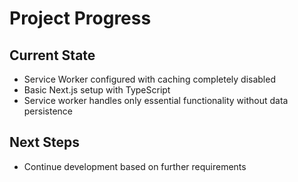 # Project Progress

## Current State

- Service Worker configured with caching completely disabled
- Basic Next.js setup with TypeScript
- Service worker handles only essential functionality without data persistence

## Next Steps

- Continue development based on further requirements
